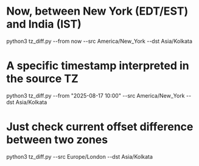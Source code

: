 # Now, between New York (EDT/EST) and India (IST)
python3 tz_diff.py --from now --src America/New_York --dst Asia/Kolkata

# A specific timestamp interpreted in the source TZ
python3 tz_diff.py --from "2025-08-17 10:00" --src America/New_York --dst Asia/Kolkata

# Just check current offset difference between two zones
python3 tz_diff.py --src Europe/London --dst Asia/Kolkata
